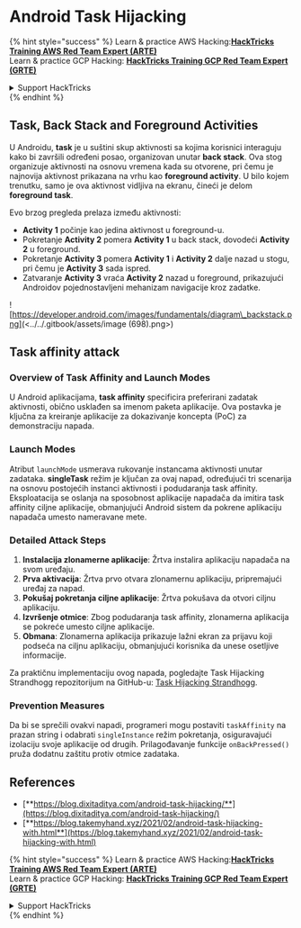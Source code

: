 # Android Task Hijacking

{% hint style="success" %}
Learn & practice AWS Hacking:<img src="/.gitbook/assets/arte.png" alt="" data-size="line">[**HackTricks Training AWS Red Team Expert (ARTE)**](https://training.hacktricks.xyz/courses/arte)<img src="/.gitbook/assets/arte.png" alt="" data-size="line">\
Learn & practice GCP Hacking: <img src="/.gitbook/assets/grte.png" alt="" data-size="line">[**HackTricks Training GCP Red Team Expert (GRTE)**<img src="/.gitbook/assets/grte.png" alt="" data-size="line">](https://training.hacktricks.xyz/courses/grte)

<details>

<summary>Support HackTricks</summary>

* Check the [**subscription plans**](https://github.com/sponsors/carlospolop)!
* **Join the** 💬 [**Discord group**](https://discord.gg/hRep4RUj7f) or the [**telegram group**](https://t.me/peass) or **follow** us on **Twitter** 🐦 [**@hacktricks\_live**](https://twitter.com/hacktricks\_live)**.**
* **Share hacking tricks by submitting PRs to the** [**HackTricks**](https://github.com/carlospolop/hacktricks) and [**HackTricks Cloud**](https://github.com/carlospolop/hacktricks-cloud) github repos.

</details>
{% endhint %}

## Task, Back Stack and Foreground Activities

U Androidu, **task** je u suštini skup aktivnosti sa kojima korisnici interaguju kako bi završili određeni posao, organizovan unutar **back stack**. Ova stog organizuje aktivnosti na osnovu vremena kada su otvorene, pri čemu je najnovija aktivnost prikazana na vrhu kao **foreground activity**. U bilo kojem trenutku, samo je ova aktivnost vidljiva na ekranu, čineći je delom **foreground task**.

Evo brzog pregleda prelaza između aktivnosti:

* **Activity 1** počinje kao jedina aktivnost u foreground-u.
* Pokretanje **Activity 2** pomera **Activity 1** u back stack, dovodeći **Activity 2** u foreground.
* Pokretanje **Activity 3** pomera **Activity 1** i **Activity 2** dalje nazad u stogu, pri čemu je **Activity 3** sada ispred.
* Zatvaranje **Activity 3** vraća **Activity 2** nazad u foreground, prikazujući Androidov pojednostavljeni mehanizam navigacije kroz zadatke.

![https://developer.android.com/images/fundamentals/diagram\_backstack.png](<../../.gitbook/assets/image (698).png>)

## Task affinity attack

### Overview of Task Affinity and Launch Modes

U Android aplikacijama, **task affinity** specificira preferirani zadatak aktivnosti, obično usklađen sa imenom paketa aplikacije. Ova postavka je ključna za kreiranje aplikacije za dokazivanje koncepta (PoC) za demonstraciju napada.

### Launch Modes

Atribut `launchMode` usmerava rukovanje instancama aktivnosti unutar zadataka. **singleTask** režim je ključan za ovaj napad, određujući tri scenarija na osnovu postojećih instanci aktivnosti i podudaranja task affinity. Eksploatacija se oslanja na sposobnost aplikacije napadača da imitira task affinity ciljne aplikacije, obmanjujući Android sistem da pokrene aplikaciju napadača umesto nameravane mete.

### Detailed Attack Steps

1. **Instalacija zlonamerne aplikacije**: Žrtva instalira aplikaciju napadača na svom uređaju.
2. **Prva aktivacija**: Žrtva prvo otvara zlonamernu aplikaciju, pripremajući uređaj za napad.
3. **Pokušaj pokretanja ciljne aplikacije**: Žrtva pokušava da otvori ciljnu aplikaciju.
4. **Izvršenje otmice**: Zbog podudaranja task affinity, zlonamerna aplikacija se pokreće umesto ciljne aplikacije.
5. **Obmana**: Zlonamerna aplikacija prikazuje lažni ekran za prijavu koji podseća na ciljnu aplikaciju, obmanjujući korisnika da unese osetljive informacije.

Za praktičnu implementaciju ovog napada, pogledajte Task Hijacking Strandhogg repozitorijum na GitHub-u: [Task Hijacking Strandhogg](https://github.com/az0mb13/Task\_Hijacking\_Strandhogg).

### Prevention Measures

Da bi se sprečili ovakvi napadi, programeri mogu postaviti `taskAffinity` na prazan string i odabrati `singleInstance` režim pokretanja, osiguravajući izolaciju svoje aplikacije od drugih. Prilagođavanje funkcije `onBackPressed()` pruža dodatnu zaštitu protiv otmice zadataka.

## **References**

* [**https://blog.dixitaditya.com/android-task-hijacking/**](https://blog.dixitaditya.com/android-task-hijacking/)
* [**https://blog.takemyhand.xyz/2021/02/android-task-hijacking-with.html**](https://blog.takemyhand.xyz/2021/02/android-task-hijacking-with.html)


{% hint style="success" %}
Learn & practice AWS Hacking:<img src="/.gitbook/assets/arte.png" alt="" data-size="line">[**HackTricks Training AWS Red Team Expert (ARTE)**](https://training.hacktricks.xyz/courses/arte)<img src="/.gitbook/assets/arte.png" alt="" data-size="line">\
Learn & practice GCP Hacking: <img src="/.gitbook/assets/grte.png" alt="" data-size="line">[**HackTricks Training GCP Red Team Expert (GRTE)**<img src="/.gitbook/assets/grte.png" alt="" data-size="line">](https://training.hacktricks.xyz/courses/grte)

<details>

<summary>Support HackTricks</summary>

* Check the [**subscription plans**](https://github.com/sponsors/carlospolop)!
* **Join the** 💬 [**Discord group**](https://discord.gg/hRep4RUj7f) or the [**telegram group**](https://t.me/peass) or **follow** us on **Twitter** 🐦 [**@hacktricks\_live**](https://twitter.com/hacktricks\_live)**.**
* **Share hacking tricks by submitting PRs to the** [**HackTricks**](https://github.com/carlospolop/hacktricks) and [**HackTricks Cloud**](https://github.com/carlospolop/hacktricks-cloud) github repos.

</details>
{% endhint %}

